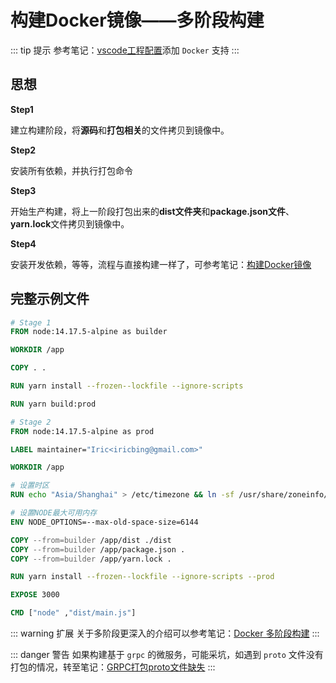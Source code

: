 # 构建Docker镜像——多阶段构建

::: tip 提示
参考笔记：[vscode工程配置](../配置篇/vscode工程配置.md)添加 `Docker` 支持
:::

## 思想

**Step1**

建立构建阶段，将**源码**和**打包相关**的文件拷贝到镜像中。

**Step2**

安装所有依赖，并执行打包命令

**Step3**

开始生产构建，将上一阶段打包出来的**dist文件夹**和**package.json文件**、**yarn.lock**文件拷贝到镜像中。

**Step4**

安装开发依赖，等等，流程与直接构建一样了，可参考笔记：[构建Docker镜像](./构建Docker镜像.md)

## 完整示例文件

```Dockerfile
# Stage 1
FROM node:14.17.5-alpine as builder

WORKDIR /app

COPY . .

RUN yarn install --frozen--lockfile --ignore-scripts

RUN yarn build:prod

# Stage 2
FROM node:14.17.5-alpine as prod

LABEL maintainer="Iric<iricbing@gmail.com>"

WORKDIR /app

# 设置时区
RUN echo "Asia/Shanghai" > /etc/timezone && ln -sf /usr/share/zoneinfo/Asia/Shanghai /etc/localtime 

# 设置NODE最大可用内存
ENV NODE_OPTIONS=--max-old-space-size=6144

COPY --from=builder /app/dist ./dist
COPY --from=builder /app/package.json .
COPY --from=builder /app/yarn.lock .

RUN yarn install --frozen--lockfile --ignore-scripts --prod

EXPOSE 3000

CMD ["node" ,"dist/main.js"]
```

::: warning 扩展
关于多阶段更深入的介绍可以参考笔记：[Docker 多阶段构建](../../../容器/Docker/镜像构建/多阶段构建.md)
:::

::: danger 警告
如果构建基于 `grpc` 的微服务，可能采坑，如遇到 `proto` 文件没有打包的情况，转至笔记：[GRPC打包proto文件缺失](../填坑手册/grpc打包proto文件缺失.md)
:::
